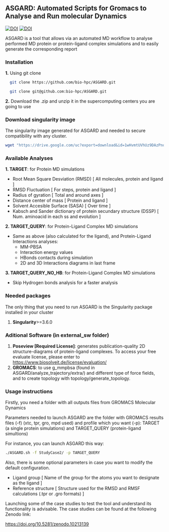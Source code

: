 ## ASGARD: Automated Scripts for Gromacs to Analyse and Run molecular Dynamics

[![DOI](https://zenodo.org/badge/doi/10.26434/chemrxiv-2023-3m9mk.svg?style=svg)](https://doi.org/10.26434/chemrxiv-2023-3m9mk)
[![DOI](https://zenodo.org/badge/DOI/10.5281/zenodo.10213139.svg)](https://doi.org/10.5281/zenodo.10213139)

ASGARD is a tool that allows via an automated MD workflow to analyse performed MD protein or protein-ligand complex simulations and to easily generate the corresponding report 

### Installation

**1.** Using git clone
```bash
  git clone https://github.com/bio-hpc/ASGARD.git
```
```bash
  git clone git@github.com:bio-hpc/ASGARD.git
```

**2.** Download the .zip and unzip it in the supercomputing centers you are going to use


### Download singularity image 
The singularity image generated for ASGARD and needed to secure compatibility with any cluster.

```bash
wget "https://drive.google.com/uc?export=download&id=1wHvmtUVhUz9DAzPnqeZPE7MVX5fRERGb&confirm=t" -O singularity/ASGARD.simg
```

### Available Analyses

**1. TARGET**: for Protein MD simulations
  - Root Mean Square Desviation (RMSD)  [ All molecules, protein and ligand ] <br />
  - RMSD Fluctuation  [ For steps, protein and ligand ] <br />
  - Radius of gyration  [ Total and around axes ] <br />
  - Distance center of mass  [ Protein and ligand ] <br />
  - Solvent Accesible Surface (SASA)  [ Over time ] <br /> 
  - Kabsch and Sander dictionary of protein secundary structure (DSSP)  [ Num. aminoacid in each ss and evolution ] <br />

**2. TARGET_QUERY**: for Protein-Ligand Complex MD simulations
  - Same as above (also calculated for the ligand), and Protein-Ligand Interactions analyses: <br />
     - MM-PBSA <br />
     - Interaction energy values <br />
     - HBonds contacts during simulation <br />
     - 2D and 3D Interactions diagrams in last frame  <br />

**3. TARGET_QUERY_NO_HB**: for Protein-Ligand Complex MD simulations
  - Skip Hydrogen bonds analysis for a faster analysis

### Needed packages
The only thing that you need to run ASGARD is the Singularity package installed in your cluster
1. **Singularity**>=3.6.0

### Aditional Software (in external_sw folder)
1. **Poseview [Required License]**:  generates publication-quality 2D structure-diagrams of protein-ligand complexes. To access your free evaluate license, please enter to https://www.biosolveit.de/license/evaluation/ 
2. **GROMACS**: to use g_mmpbsa (found in ASGARD/analyze_trajectory/extra/) and different type of force fields, and to create topology with topology/generate_topology.

### Usage instructions

Firstly, you need a folder with all outputs files from GROMACS Molecular Dynamics 

Parameters needed to launch ASGARD are the folder with GROMACS results files (-f) (xtc, tpr, gro, mpd used) and profile which you want (-p): TARGET (a single protein simulations) and TARGET_QUERY (protein-ligand simultions)

For instance, you can launch ASGARD this way:
```bash
./ASGARD.sh -f StudyCase2/ -p TARGET_QUERY
```

Also, there is some optional parameters in case you want to modify the default configuration.
  - Ligand group  [ Name of the group for the atoms you want to designate as the ligand ] <br />
  - Reference structure  [ Structure used for the RMSD and RMSF calculations (.tpr or .gro formats)  ] <br />


Launching some of the case studies to test the tool and understand its functionality is advisable. The case studies can be found at the following Zenodo link:

https://doi.org/10.5281/zenodo.10213139